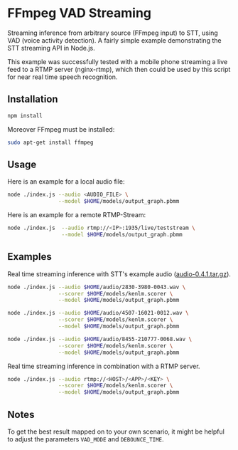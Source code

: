 # FFmpeg VAD Streaming

Streaming inference from arbitrary source (FFmpeg input) to STT, using VAD (voice activity detection). A fairly simple example demonstrating the STT streaming API in Node.js.

This example was successfully tested with a mobile phone streaming a live feed to a RTMP server (nginx-rtmp), which then could be used by this script for near real time speech recognition.

## Installation

```bash
npm install
```

Moreover FFmpeg must be installed:

```bash
sudo apt-get install ffmpeg
```

## Usage

Here is an example for a local audio file:
```bash
node ./index.js --audio <AUDIO_FILE> \
                --model $HOME/models/output_graph.pbmm
```

Here is an example for a remote RTMP-Stream:
```bash
node ./index.js  --audio rtmp://<IP>:1935/live/teststream \
                 --model $HOME/models/output_graph.pbmm
```

## Examples
Real time streaming inference with STT's example audio ([audio-0.4.1.tar.gz](https://github.com/coqui-ai/STT/releases/download/v0.4.1/audio-0.4.1.tar.gz)).
```bash
node ./index.js --audio $HOME/audio/2830-3980-0043.wav \
                --scorer $HOME/models/kenlm.scorer \
                --model $HOME/models/output_graph.pbmm
```
```bash
node ./index.js --audio $HOME/audio/4507-16021-0012.wav \
                --scorer $HOME/models/kenlm.scorer \
                --model $HOME/models/output_graph.pbmm
```
```bash
node ./index.js --audio $HOME/audio/8455-210777-0068.wav \
                --scorer $HOME/models/kenlm.scorer \
                --model $HOME/models/output_graph.pbmm
```
Real time streaming inference in combination with a RTMP server.
```bash
node ./index.js --audio rtmp://<HOST>/<APP>/<KEY> \
                --scorer $HOME/models/kenlm.scorer \
                --model $HOME/models/output_graph.pbmm
```

## Notes
To get the best result mapped on to your own scenario, it might be helpful to adjust the parameters `VAD_MODE` and `DEBOUNCE_TIME`.
